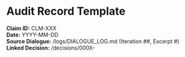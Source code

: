# Audit Record Template

**Claim ID:** CLM-XXX  
**Date:** YYYY-MM-DD  
**Source Dialogue:** /logs/DIALOGUE_LOG.md (Iteration ##, Excerpt #)  
**Linked Decision:** /decisions/000X-<title>.md  

---

## Claim
Brief description of the claim under review.

---

## Audit Type
- [ ] Logic  
- [ ] Data  
- [ ] Peer Review  

---

## Evidence
- Supporting citations, excerpts, or registry entries.  
- [source needed] if pending.  

---

## Outcome
- Accepted / Rejected / Revision Required  
- Notes: reasoning behind the outcome.

---

## Next Action
Follow-up tasks if revision or new evidence is required.
